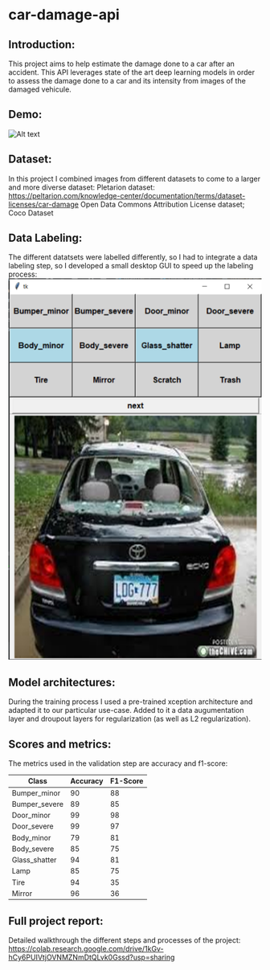 # car-damage-api  
## Introduction:
This project aims to help estimate the damage done to a car after an accident.
This API leverages state of the art deep learning models in order to assess the damage done to a car and its intensity from images of the damaged vehicule.  
   
## Demo:
![Alt text](Demo.gif?raw=true "Display")

## Dataset:
In this project I combined images from different datasets to come to a larger and more diverse dataset:
Pletarion dataset: https://peltarion.com/knowledge-center/documentation/terms/dataset-licenses/car-damage
Open Data Commons Attribution License dataset;
Coco Dataset

## Data Labeling:
The different datatsets were labelled differently, so I had to integrate a data labeling step, so I developed a small desktop GUI to speed up the labeling process:
![Alt text](labeling_app.png?raw=true "Display")

## Model architectures:
During the training process I used a pre-trained xception architecture and adapted it to our particular use-case.
Added to it a data augumentation layer and droupout layers for regularization (as well as L2 regularization). 

## Scores and metrics:
The metrics used in the validation step are accuracy and f1-score:

| Class         | Accuracy | F1-Score |
|---------------|----------|----------|
| Bumper_minor  | 90       | 88       |
| Bumper_severe | 89       | 85       |
| Door_minor    | 99       | 98       |
| Door_severe   | 99       | 97       |
| Body_minor    | 79       | 81       |
| Body_severe   | 85       | 75       |
| Glass_shatter | 94       | 81       |
| Lamp          | 85       | 75       |
| Tire          | 94       | 35       |
| Mirror        | 96       | 36       |


## Full project report:
Detailed walkthrough the different steps and processes of the project:  
https://colab.research.google.com/drive/1kGv-hCy6PUIVtjOVNMZNmDtQLvk0Gssd?usp=sharing
